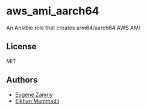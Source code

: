# aws_ami_aarch64

An Ansible role that creates arm64/aarch64 AWS AMI


## License

MIT


## Authors

* [Eugene Zamriy](https://github.com/ezamriy)
* [Elkhan Mammadli](https://github.com/LKHN)
